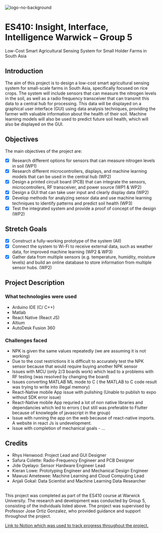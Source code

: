 ![logo-no-background](https://user-images.githubusercontent.com/41443216/207383351-564382f6-e482-47be-8a85-25595eddfa14.png)

<h1>ES410: Insight, Interface, Intelligence Warwick – Group 5</h1>
Low-Cost Smart Agricultural Sensing System for Small Holder Farms in South Asia

<h2>Introduction</h2>
<p>The aim of this project is to design a low-cost smart agricultural sensing system for small-scale farms in South Asia, specifically focused on rice crops. The system will include sensors that can measure the nitrogen levels in the soil, as well as a radio frequency transceiver that can transmit this data to a central hub for processing. This data will be displayed on a graphical user interface (GUI) using data analysis techniques, providing the farmer with valuable information about the health of their soil. Machine learning models will also be used to predict future soil health, which will also be displayed on the GUI.</p>

<h2>Objectives</h2>
The main objectives of the project are:
	
- [x]  Research different options for sensors that can measure nitrogen levels in soil (WP1)
- [x]  Research different microcontrollers, displays, and machine learning models that can be used in the central hub (WP2)
- [x]  Design a printed circuit board (PCB) that can integrate the sensors, microcontrollers, RF transceiver, and power source (WP1 & WP2)
- [x]  Design a GUI that can take user input and clearly display data (WP2)
- [x]  Develop methods for analyzing sensor data and use machine learning techniques to identify patterns and predict soil health (WP3)
- [x]  Test the integrated system and provide a proof of concept of the design (WP2)
<h2>Stretch Goals</h2>

- [x]  Construct a fully-working prototype of the system (All)
- [x]  Connect the system to Wi-Fi to receive external data, such as weather data, for improved machine learning (WP2 & WP3)
- [x]  Gather data from multiple sensors (e.g. temperature, humidity, moisture levels) and build an online database to store information from multiple sensor hubs. (WP2)
<h2>Project Description</h2>

<h3> What technologies were used </h3>

* Arduino IDE (C/ C++)
* Matlab 
* React Native (React JS)
* Altium 
* AutoDesk Fusion 360 


<h3> Challenges faced </h3>

* NPK is given the same values repeatedly (we are assuming it is not working)
* Due to the cost restrictions it is difficult to  accurately test the NPK sensor because that would require buying another NPK sensor
* Issues with MCU (only 2/3 boards work) which lead to a problems with RF testing (was resolved by changing the board)
* Issues converting MATLAB ML mode to C ( the MATLAB to C code result was trying to write into illegal memory)
* React-Native mobile App issue with pulishing (Unable to publish to expo without SDK error issue)
* React-Native mobile App requried a lot of non native libraries and dependancies which led to errors ( but still was preferable to Flutter because of knowlegde of javascript in the group) 
* Issue with running the app on the web because of react-native imports. A website in react Js is undevelopment.
* Issue with completion of mechanical goals - ...

<h2> Credits </h2>

* Rhys Henwood: Project Lead and GUI Designer
* Safura Colette: Radio-Frequency Engineer and PCB Designer
* Jide Oyelayo: Sensor Hardware Engineer Lead
* Kieran Lowe: Prototyping Engineer and Mechanical Design Engineer
* Mawusi Ametewee: Machine Learning and Cloud Computing Lead 
* Anjali Gokal: Data Scientist and Machine Learning Data Researcher
</br>
This project was completed as part of the ES410 course at Warwick University. The research and development was conducted by Group 5, consisting of the individuals listed above. The project was supervised by Professor Jose Ortiz Gonzalez, who provided guidance and support throughout the project.

[Link to Notion which was used to track progress throughout the project.](https://obsidian-behavior-f5d.notion.site/Link-To-Pages-a2a990c2fa93408da666189ab6229608)

